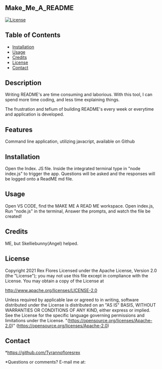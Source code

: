 ## Make_Me_A_README
[![License](https://img.shields.io/badge/License-Apache%202.0-blue.svg)](https://opensource.org/licenses/Apache-2.0)
  
## Table of Contents
* [Installation](#installation)
* [Usage](#usage)
* [Credits](#credits)
* [License](#license)
* [Contact](#contact)

## Description
Writing README's are time consuming and laborious. With this tool, I can spend more time coding, and less time explaining things.
      
The frustration and tefium of building README's every week or everytime and application is developed.
      
## Features
Command line application, utilizing javacript, available on Github
      
## Installation
Open the Index. JS file. Inside the integrated terminal type in "node index.js" to trigger the app. Questions will be asked and the responses will be logged onto a ReadME md file.
      
## Usage
Open VS CODE, find the MAKE ME A READ ME workspace. Open index.js, Run "node.js" in the terminal, Answer the prompts, and watch the file be created!
      
## Credits
ME, but Skelliebunny(Angel) helped.
      
## License
Copyright 2021 Rex Flores Licensed under the Apache License, Version 2.0 (the "License");
you may not use this file except in compliance with the License.
You may obtain a copy of the License at

http://www.apache.org/licenses/LICENSE-2.0

Unless required by applicable law or agreed to in writing, software
distributed under the License is distributed on an "AS IS" BASIS,
WITHOUT WARRANTIES OR CONDITIONS OF ANY KIND, either express or implied.
See the License for the specific language governing permissions and
limitations under the License.
"(https://opensource.org/licenses/Apache-2.0)"
(https://opensource.org/licenses/Apache-2.0)
## Contact
*https://github.com/Tyrannofloresrex

*Questions or comments? E-mail me at: